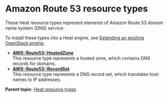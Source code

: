 # Amazon Route 53 resource types

These Heat resource types represent elements of Amazon Route 53 domain name system \(DNS\) service.

To install these types into a Heat engine, see [Extending an existing OpenStack engine](../../com.udeploy.install.doc/topics/extending_an_engine_for_openstack.md).

-   **[AWS::Route53::HostedZone](../../com.edt.heat.reference.doc/topics/res_ibm_route53_hostedzone.md)**  
This resource type represents a hosted zone, which contains DNS records for domains.
-   **[AWS::Route53::RecordSet](../../com.edt.heat.reference.doc/topics/res_ibm_route53_recordset.md)**  
This resource type represents a DNS record set, which translates host names to IP addresses.

**Parent topic:** [Heat resource types](../../com.edt.heat.reference.doc/topics/ref_heat_types_ov.md)

